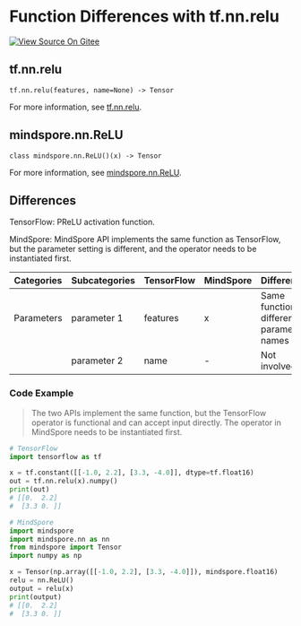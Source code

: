 # Function Differences with tf.nn.relu

[![View Source On Gitee](https://mindspore-website.obs.cn-north-4.myhuaweicloud.com/website-images/r2.0/resource/_static/logo_source_en.png)](https://gitee.com/mindspore/docs/blob/r2.0/docs/mindspore/source_en/note/api_mapping/tensorflow_diff/ReLU.md)

## tf.nn.relu

```text
tf.nn.relu(features, name=None) -> Tensor
```

For more information, see [tf.nn.relu](https://tensorflow.google.cn/versions/r2.6/api_docs/python/tf/nn/relu).

## mindspore.nn.ReLU

```text
class mindspore.nn.ReLU()(x) -> Tensor
```

For more information, see [mindspore.nn.ReLU](https://www.mindspore.cn/docs/en/r2.0/api_python/nn/mindspore.nn.ReLU.html).

## Differences

TensorFlow: PReLU activation function.

MindSpore: MindSpore API implements the same function as TensorFlow, but the parameter setting is different, and the operator needs to be instantiated first.

| Categories | Subcategories |TensorFlow | MindSpore | Differences |
| --- | --- | --- | --- |---|
|Parameters | parameter 1 | features | x | Same function, different parameter names |
| | parameter 2 | name | - | Not involved |

### Code Example

> The two APIs implement the same function, but the TensorFlow operator is functional and can accept input directly. The operator in MindSpore needs to be instantiated first.

```python
# TensorFlow
import tensorflow as tf

x = tf.constant([[-1.0, 2.2], [3.3, -4.0]], dtype=tf.float16)
out = tf.nn.relu(x).numpy()
print(out)
# [[0.  2.2]
#  [3.3 0. ]]

# MindSpore
import mindspore
import mindspore.nn as nn
from mindspore import Tensor
import numpy as np

x = Tensor(np.array([[-1.0, 2.2], [3.3, -4.0]]), mindspore.float16)
relu = nn.ReLU()
output = relu(x)
print(output)
# [[0.  2.2]
#  [3.3 0. ]]
```
